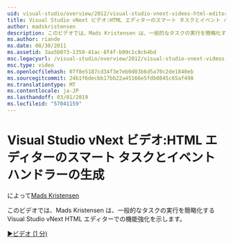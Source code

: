 ```yaml
---
uid: visual-studio/overview/2012/visual-studio-vnext-videos-html-editor-smart-tasks-and-event-handler-generation
title: Visual Studio vNext ビデオ:HTML エディターのスマート タスクとイベント ハンドラーの生成 |Microsoft Docs
author: madskristensen
description: このビデオでは、Mads Kristensen は、一般的なタスクの実行を簡略化する Visual Studio vNext HTML エディターでの機能強化を示します。
ms.author: riande
ms.date: 08/30/2011
ms.assetid: 3aa5b073-1359-41ac-8f4f-b09c1c8cb4bd
msc.legacyurl: /visual-studio/overview/2012/visual-studio-vnext-videos-html-editor-smart-tasks-and-event-handler-generation
msc.type: video
ms.openlocfilehash: 07f8e5187cd34f3e7eb0d03b6d5a70c2de1840eb
ms.sourcegitcommit: 24b1f6decbb17bb22a45166e5fdb0845c65af498
ms.translationtype: MT
ms.contentlocale: ja-JP
ms.lasthandoff: 03/01/2019
ms.locfileid: "57041159"
---
```

<a name="visual-studio-vnext-videos-html-editor-smart-tasks-and-event-handler-generation"></a>Visual Studio vNext ビデオ:HTML エディターのスマート タスクとイベント ハンドラーの生成
====================
によって[Mads Kristensen](https://github.com/madskristensen)

このビデオでは、Mads Kristensen は、一般的なタスクの実行を簡略化する Visual Studio vNext HTML エディターでの機能強化を示します。

[&#9654;ビデオ (1 分)](https://channel9.msdn.com/Blogs/ASP-NET-Site-Videos/visual-studio-vnext-videos-html-editor-smart-tasks-and-event-handler-generation)
